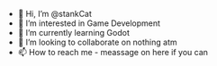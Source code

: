 - 👋 Hi, I’m @stankCat
- 👀 I’m interested in Game Development
- 🌱 I’m currently learning Godot
- 💞️ I’m looking to collaborate on nothing atm
- 📫 How to reach me - meassage on here if you can

<!---
stankCat/stankCat is a ✨ special ✨ repository because its `README.md` (this file) appears on your GitHub profile.
You can click the Preview link to take a look at your changes.
--->
